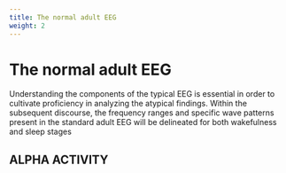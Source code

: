 ```yaml
---
title: The normal adult EEG
weight: 2
---
```

# The normal adult EEG
Understanding the components of the typical EEG is essential in order to cultivate proficiency in analyzing the atypical findings. Within the subsequent discourse, the frequency ranges and specific wave patterns present in the standard adult EEG will be delineated for both wakefulness and sleep stages

## ALPHA ACTIVITY

